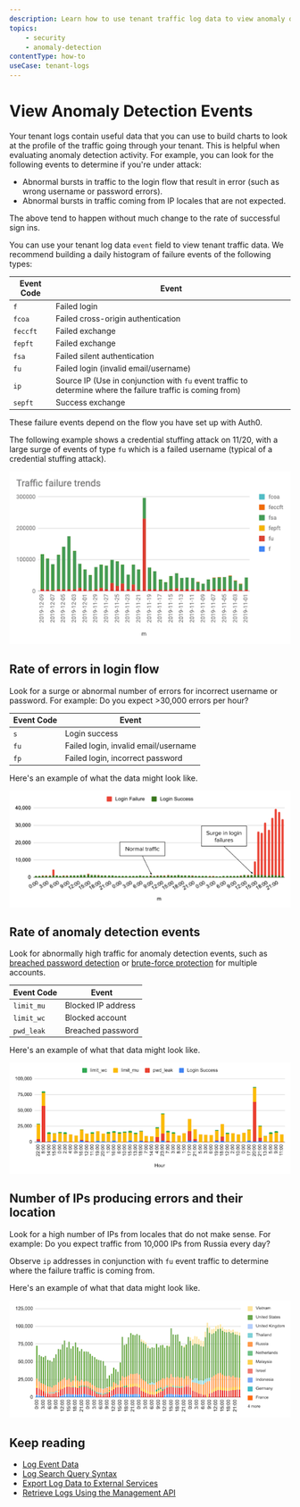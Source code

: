 ```yaml
---
description: Learn how to use tenant traffic log data to view anomaly detection events. 
topics:
    - security
    - anomaly-detection
contentType: how-to
useCase: tenant-logs
---
```


# View Anomaly Detection Events

Your tenant logs contain useful data that you can use to build charts to look at the profile of the traffic going through your tenant. This is helpful when evaluating anomaly detection activity. For example, you can look for the following events to determine if you're under attack:
- Abnormal bursts in traffic to the login flow that result in error (such as wrong username or password errors).
- Abnormal bursts in traffic coming from IP locales that are not expected.

The above tend to happen without much change to the rate of successful sign ins.

You can use your tenant log data `event` field to view tenant traffic data. We recommend building a daily histogram of failure events of the following types:

| Event Code | Event |
| -- | -- |
| `f` | Failed login |
| `fcoa` | Failed cross-origin authentication |
| `feccft` | Failed exchange |
| `fepft` | Failed exchange |
| `fsa` | Failed silent authentication |
| `fu` | Failed login (invalid email/username) |
| `ip` | Source IP (Use in conjunction with `fu` event traffic to determine where the failure traffic is coming from) |
| `sepft` | Success exchange |

These failure events depend on the flow you have set up with Auth0. 

The following example shows a credential stuffing attack on 11/20, with a large surge of events of type `fu` which is a failed username (typical of a credential stuffing attack).

![Traffic Failure Trends](/media/articles/anomaly-detection/traffic-failure-trends.png)

## Rate of errors in login flow

Look for a surge or abnormal number of errors for incorrect username or password. For example: Do you expect >30,000 errors per hour?

| Event Code | Event |
| -- | -- |
| `s` | Login success |
| `fu` | Failed login, invalid email/username |
| `fp` | Failed login, incorrect password |

Here's an example of what the data might look like.

![Rate of Errors in Login Flow](/media/articles/anomaly-detection/login-flow-errors.png)

## Rate of anomaly detection events

Look for abnormally high traffic for anomaly detection events, such as [breached password detection](/anomaly-detection/concepts/breached-passwords) or [brute-force protection](/anomaly-detection/concepts/brute-force-protection) for multiple accounts.

| Event Code | Event |
| -- | -- |
| `limit_mu` | Blocked IP address |
| `limit_wc` | Blocked account |
| `pwd_leak` | Breached password |

Here's an example of what that data might look like.

![Anomaly Detection Events](/media/articles/anomaly-detection/anomaly-detection-events.png)

## Number of IPs producing errors and their location

Look for a high number of IPs from locales that do not make sense. For example: Do you expect traffic from 10,000 IPs from Russia every day?

Observe `ip` addresses in conjunction with `fu` event traffic to determine where the failure traffic is coming from.  

Here's an example of what that data might look like.

![IP Addresses Failed Attempts](/media/articles/anomaly-detection/ips-location.png)

## Keep reading

* [Log Event Data](/logs/references/log-events-data)
* [Log Search Query Syntax](/logs/references/query-syntax)
* [Export Log Data to External Services](/extensions#Monitor)
* [Retrieve Logs Using the Management API](/logs/guides/retrieve-logs-mgmt-api)
